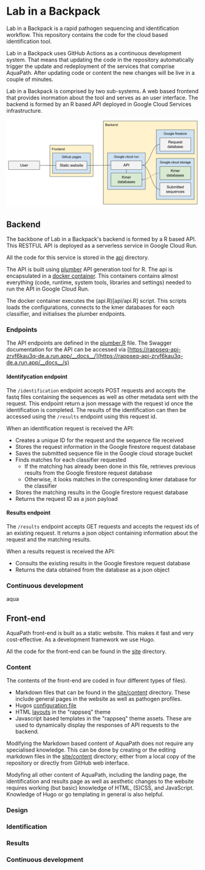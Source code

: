 # Lab in a Backpack

Lab in a Backpack is a rapid pathogen sequencing and identification workflow. 
This repository contains the code for the cloud based identification tool.

Lab in a Backpack uses GitHub Actions as a continuous development system. 
That means that updating the code in the repository automatically trigger the update and redeployment of the services that comprise AquaPath. 
After updating code or content the new changes will be live in a couple of minutes. 

Lab in a Backpack is comprised by two sub-systems. 
A web based frontend that provides inormation about the tool and serves as an user interface. 
The backend is formed by an R based API deployed in Google Cloud Services infrastructure. 

![Lab in a Backpack structure diagram](aquapath-structure.png)

## Backend

The backbone of Lab in a Backpack's backend is formed by a R based API. 
This RESTFUL API is deployed as a serverless service in Google Cloud Run. 

All the code for this service is stored in the [api](api) directory.

The API is built using [plumber](https://www.rplumber.io/) API generation tool for R. 
The api is encapsulated in a [docker container](https://www.docker.com/resources/what-container). 
This containers contains almost everything (code, runtime, system tools, libraries and settings) needed to run the API in Google Cloud Run. 

The docker container executes the (api.R)[api/api.R] script. 
This scripts loads the configurations, connects to the kmer databases for each classifier, and initialises the plumber endpoints. 

### Endpoints

The API endpoints are defined in the [plumber.R](api/plumber.R) file.
The Swagger documentation for the API can be accessed via [https://rappseq-api-zrvf6kau3q-de.a.run.app/__docs__/](https://rappseq-api-zrvf6kau3q-de.a.run.app/__docs__/s) 

#### Identifycation endpoint

The `/identification` endpoint accepts POST requests and accepts the fastq files containing the sequences as well as other metadata sent with the request. 
This endpoint return a json message with the request id once the identification is completed. 
The results of the identification can then be accessed using the `/results` endpoint using this request id. 

When an identification request is received the API: 

- Creates a unique ID for the request and the sequence file received
- Stores the request information in the Google firestore request database
- Saves the submitted sequence file in the Google cloud storage bucket 
- Finds matches for each classifier requested
  - If the matching has already been done in this file, retrieves previous results from the Google firestore request database
  - Otherwise, it looks matches in the corresponding kmer database for the classifier
- Stores the matching results in the Google firestore request database
- Returns the request ID as a json payload

#### Results endpoint

The `/results` endpoint accepts GET requests and accepts the request ids of an existing request. 
It returns a json object containing information about the request and the matching results. 

When a results request is received the API:

- Consults the existing results in the Google firestore request database
- Returns the data obtained from the database as a json object 

### Continuous development

aqua


## Front-end

AquaPath front-end is built as a static website. 
This makes it fast and very cost-effective. 
As a development framework we use Hugo. 

All the code for the front-end can be found in the [site](site) directory.

### Content

The contents of the front-end are coded in four different types of files). 

* Markdown files that can be found in the [site/content](site/content) directory. These include general pages in the website as well as pathogen profiles. 
* Hugos [configuration file](site/config.yaml)
* HTML [layouts](site/themes/rappseq/layouts) in the "rappseq" theme
* Javascript based templates in the "rappseq" theme assets. These are used to dynamically display the responses of API requests to the backend. 

Modifying the Markdown based content of AquaPath does not require any specialised knowledge. 
This can be done by creating or the editing markdown files in the [site/content](site/content) directory; either from a local copy of the repository or directly from GitHub web interface. 

Modyfing all other content of AquaPath, including the landing page, the identification and results page as well as aesthetic changes to the website requires working (but basic) knowledge of HTML, (S)CSS, and JavaScript. 
Knowledge of Hugo or go templating in general is also helpful. 

### Design

### Identification

### Results

### Continuous development

